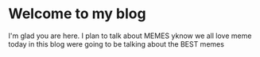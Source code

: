 # Welcome to my blog

I'm glad you are here. I plan to talk about MEMES yknow we all love meme today in this blog were going to be talking about the BEST memes
